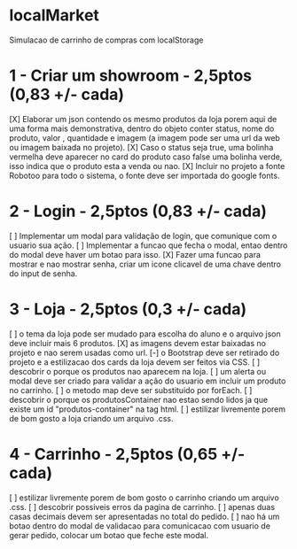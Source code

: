 # localMarket

Simulacao de carrinho de compras com localStorage

# 1 - Criar um showroom - 2,5ptos (0,83 +/- cada)

[X] Elaborar um json contendo os mesmo produtos da loja porem aqui de uma forma mais demonstrativa, dentro do objeto conter status, nome do produto, valor , quantidade e imagem (a imagem pode ser uma url da web ou imagem baixada no projeto).
[X] Caso o status seja true, uma bolinha vermelha deve aparecer no card do produto caso false uma bolinha verde, isso indica que o produto esta a venda ou nao.
[X] Incluir no projeto a fonte Robotoo para todo o sistema, o fonte deve ser importada do google fonts.

# 2 - Login - 2,5ptos (0,83 +/- cada)

[ ] Implementar um modal para validação de login, que comunique com o usuario sua ação.
[ ] Implementar a funcao que fecha o modal, entao dentro do modal deve haver um botao para isso.
[X] Fazer uma funcao para mostrar e nao mostrar senha, criar um icone clicavel de uma chave dentro do input de senha.

# 3 - Loja - 2,5ptos (0,3 +/- cada)

[ ] o tema da loja pode ser mudado para escolha do aluno e o arquivo json deve incluir mais 6 produtos.
[X] as imagens devem estar baixadas no projeto e nao serem usadas como url.
[-] o Bootstrap deve ser retirado do projeto e a estilizacao dos cards da loja devem ser feitos via CSS.
[ ] descobrir o porque os produtos nao aparecem na loja.
[ ] um alerta ou modal deve ser criado para validar a ação do usuario em incluir um produto no carrinho.
[ ] o metodo map deve ser substituido por forEach.
[ ] descobrir o porque os produtosContainer nao estao sendo lidos ja que existe um id "produtos-container" na tag html.
[ ] estilizar livremente porem de bom gosto a loja criando um arquivo .css.

# 4 - Carrinho - 2,5ptos (0,65 +/- cada)

[ ] estilizar livremente porem de bom gosto o carrinho criando um arquivo .css.
[ ] descobrir possiveis erros da pagina de carrinho.
[ ] apenas duas casas decimais devem ser apresentadas no total do pedido.
[ ] nao há um botao dentro do modal de validacao para comunicacao com usuario de gerar pedido, colocar um botao que feche este modal.

